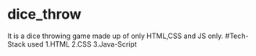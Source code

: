 # dice_throw
It is a dice throwing game made up of only HTML,CSS and JS only.
#Tech-Stack used
1.HTML
2.CSS
3.Java-Script
